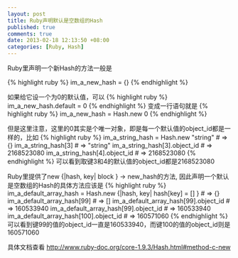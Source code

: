 ```yaml
---
layout: post
title: Ruby声明默认是空数组的Hash
published: true
comments: true
date: 2013-02-18 12:13:50 +08:00
categories: [Ruby, Hash]
---
```


Ruby里声明一个新Hash的方法一般是

{% highlight ruby %}
im_a_new_hash = {}
{% endhighlight %}

如果给它设一个为0的默认值，可以
{% highlight ruby %}
im_a_new_hash.default = 0
{% endhighlight %}
变成一行语句就是
{% highlight ruby %}
im_a_new_hash = Hash.new 0
{% endhighlight %}

但是这里注意，这里的0其实是个唯一对象，即是每一个默认值的object_id都是一样的，比如
{% highlight ruby %}
im_a_string_hash = Hash.new "string" # => {}
im_a_string_hash[3] # => "string"
im_a_string_hash[3].object_id # => 2168523080
im_a_string_hash[4].object_id # => 2168523080
{% endhighlight %}
可以看到取键3和4的默认值的object_id都是2168523080

Ruby里提供了new {|hash, key| block } → new_hash的方法, 因此声明一个默认是空数组的Hash的具体方法应该是
{% highlight ruby %}
im_a_default_array_hash = Hash.new {|hash, key| hash[key] = [] } # => {}
im_a_default_array_hash[99] # => []
im_a_default_array_hash[99].object_id # => 160533940
im_a_default_array_hash[99].object_id # => 160533940
im_a_default_array_hash[100].object_id # => 160571060 
{% endhighlight %}
可以看到键99的值的object_id一直是160533940，而键100的值的object_id则是160571060

具体文档查看 http://www.ruby-doc.org/core-1.9.3/Hash.html#method-c-new
